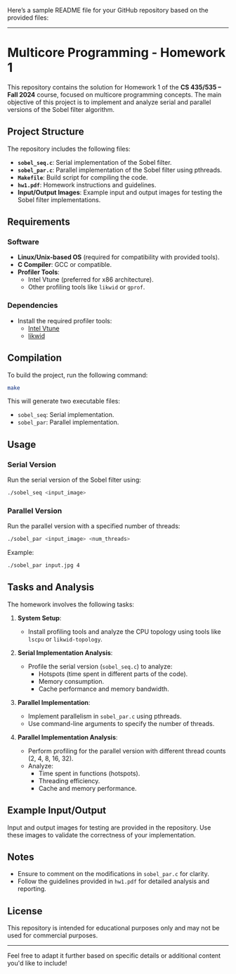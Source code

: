 Here’s a sample README file for your GitHub repository based on the provided files:

---

# Multicore Programming - Homework 1

This repository contains the solution for Homework 1 of the **CS 435/535 – Fall 2024** course, focused on multicore programming concepts. The main objective of this project is to implement and analyze serial and parallel versions of the Sobel filter algorithm.

## Project Structure

The repository includes the following files:

- **`sobel_seq.c`**: Serial implementation of the Sobel filter.
- **`sobel_par.c`**: Parallel implementation of the Sobel filter using pthreads.
- **`Makefile`**: Build script for compiling the code.
- **`hw1.pdf`**: Homework instructions and guidelines.
- **Input/Output Images**: Example input and output images for testing the Sobel filter implementations.

## Requirements

### Software
- **Linux/Unix-based OS** (required for compatibility with provided tools).
- **C Compiler**: GCC or compatible.
- **Profiler Tools**:
  - Intel Vtune (preferred for x86 architecture).
  - Other profiling tools like `likwid` or `gprof`.

### Dependencies
- Install the required profiler tools:
  - [Intel Vtune](https://www.intel.com/content/www/us/en/docs/vtune-profiler/get-started-guide/2024-2/linux-os.html)
  - [likwid](https://github.com/RRZE-HPC/likwid)

## Compilation

To build the project, run the following command:

```bash
make
```

This will generate two executable files:
- `sobel_seq`: Serial implementation.
- `sobel_par`: Parallel implementation.

## Usage

### Serial Version
Run the serial version of the Sobel filter using:

```bash
./sobel_seq <input_image>
```

### Parallel Version
Run the parallel version with a specified number of threads:

```bash
./sobel_par <input_image> <num_threads>
```

Example:
```bash
./sobel_par input.jpg 4
```

## Tasks and Analysis

The homework involves the following tasks:

1. **System Setup**:
   - Install profiling tools and analyze the CPU topology using tools like `lscpu` or `likwid-topology`.

2. **Serial Implementation Analysis**:
   - Profile the serial version (`sobel_seq.c`) to analyze:
     - Hotspots (time spent in different parts of the code).
     - Memory consumption.
     - Cache performance and memory bandwidth.

3. **Parallel Implementation**:
   - Implement parallelism in `sobel_par.c` using pthreads.
   - Use command-line arguments to specify the number of threads.

4. **Parallel Implementation Analysis**:
   - Perform profiling for the parallel version with different thread counts (2, 4, 8, 16, 32).
   - Analyze:
     - Time spent in functions (hotspots).
     - Threading efficiency.
     - Cache and memory performance.

## Example Input/Output

Input and output images for testing are provided in the repository. Use these images to validate the correctness of your implementation.

## Notes

- Ensure to comment on the modifications in `sobel_par.c` for clarity.
- Follow the guidelines provided in `hw1.pdf` for detailed analysis and reporting.

## License

This repository is intended for educational purposes only and may not be used for commercial purposes.

--- 

Feel free to adapt it further based on specific details or additional content you'd like to include!
